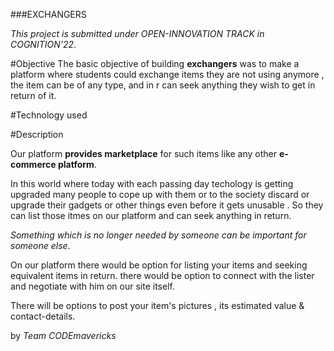 ###EXCHANGERS

*This project is submitted under OPEN-INNOVATION TRACK in COGNITION'22*.


#Objective 
The basic objective of building **exchangers** was to make a platform where students could exchange items they are not using anymore , the item can be of any type, and in r can seek anything they wish to get in return of it. 


#Technology used



#Description

Our platform **provides marketplace** for such items like any other **e-commerce platform**.

In this world where today with  each passing day techology is getting upgraded many people to cope up with them or to the society discard or upgrade their gadgets or other things even before it gets unusable . So they can list those itmes on our platform and can seek anything in return. 

*Something which is no longer needed by someone can be important for someone else*.

On our platform there would be option for listing your items and seeking equivalent items in return.
there would be option to connect with the lister and negotiate with him on our site itself.

There will be options to post your item's pictures , its estimated value & contact-details.


by *Team CODEmavericks*
